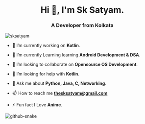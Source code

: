 <h1 align="center">Hi 👋, I'm Sk Satyam.</h1>
<h3 align="center">A Developer from Kolkata</h3>

<p align="left"> <img src="https://komarev.com/ghpvc/?username=sksatyam&label=Profile%20views&color=0e75b6&style=flat" alt="sksatyam" /> </p>

- 🔭 I’m currently working on **Kotlin**.

- 🌱 I’m currently Learning learning **Android Development & DSA**.

- 👯 I’m looking to collaborate on **Opensource OS Development**.

- 🤝 I’m looking for help with **Kotlin**.

- 💬 Ask me about **Python, Java, C, Networking**.

- 📫 How to reach me **thesksatyam@gmail.com**

- ⚡ Fun fact I Love **Anime**.


<picture>
  <source media="(prefers-color-scheme: dark)" srcset="https://raw.githubusercontent.com/sksatyam/sksatyam/output/github-contribution-grid-snake-dark.svg" />
  <source media="(prefers-color-scheme: light)" srcset="https://raw.githubusercontent.com/sksatyam/sksatyam/output/github-contribution-grid-snake.svg" />
  <img alt="github-snake" src="github-snake.svg" />
</picture>
